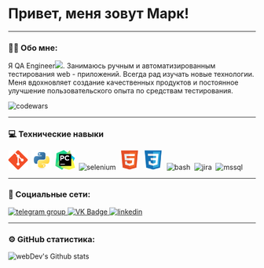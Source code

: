 # Привет, меня зовут Марк!

---

### 👨‍💻 Обо мне:

Я QA Engineer<img src="https://media.giphy.com/media/WUlplcMpOCEmTGBtBW/giphy.gif" width="30px">. Занимаюсь ручным и автоматизированным тестирования web - приложений.
Всегда рад изучать новые технологии. Меня вдохновляет создание качественных продуктов и постоянное улучшение пользовательского опыта по средствам тестирования.

![codewars](https://www.codewars.com/users/ponomarevmy/badges/micro)

---

### 💻 Технические навыки

<div>
  <img src="https://github.com/devicons/devicon/blob/master/icons/git/git-original.svg" title="git" alt="git" width="40" height="40"/>&nbsp
  <img src="https://raw.githubusercontent.com/devicons/devicon/master/icons/python/python-original.svg" title="python" alt="python" width="40" height="40">&nbsp
  <img src="https://raw.githubusercontent.com/github/explore/d8574c7bce27faa27fb879bca56dfe351ee66efd/topics/pycharm/pycharm.png" title='pycharm' alt="pycharm logo" width="40" height="40"/>&nbsp
  <img src="https://raw.githubusercontent.com/detain/svg-logos/780f25886640cef088af994181646db2f6b1a3f8/svg/selenium-logo.svg" title="selenium" alt="selenium" width="40" height="40">&nbsp
  <img src="https://github.com/devicons/devicon/blob/master/icons/html5/html5-original.svg" title="html5" alt="html5" width="40" height="40"/>&nbsp
  <img src="https://github.com/devicons/devicon/blob/master/icons/css3/css3-original.svg" title="css" alt="css" width="40" height="40"/>&nbsp
  <img src="https://www.vectorlogo.zone/logos/gnu_bash/gnu_bash-icon.svg" title="bash" alt="bash" width="40" height="40"/>&nbsp
  <img src="https://www.vectorlogo.zone/logos/atlassian_jira/atlassian_jira-icon.svg" title="jira" alt="jira" width="40" height="40"/>&nbsp
  <img src="https://www.svgrepo.com/show/303229/microsoft-sql-server-logo.svg" title="mssql" alt="mssql" width="40" height="40"/>&nbsp

--- 

### 🤝 Социальные сети:

  <div id="badges">
  	<a href="https://t.me/mark_ponomarev" target="_blank">
      <img src="https://cdn-icons-png.flaticon.com/512/2111/2111646.png" width="40" height="40" alt="telegram group" />
    </a>
  	<a href="https://vk.com/mark_ponomarev" target="_blank">
      <img src="https://cdn-icons-png.flaticon.com/512/145/145813.png" width="40" height="40" alt="VK Badge"/>
    </a>
     <a href="https://www.linkedin.com/in/%D0%BC%D0%B0%D1%80%D0%BA-%D0%BF%D0%BE%D0%BD%D0%BE%D0%BC%D0%B0%D1%80%D0%B5%D0%B2-8977a3248/" target="_blank">
      <img src="https://cdn-icons-png.flaticon.com/512/2504/2504799.png" width="40" height="40" alt="linkedin" />
    </a>
  </div>

 ---

### ⚙️ GitHub статистика:
</div>
  <img align="left" src="http://github-readme-streak-stats.herokuapp.com?user=ponomarevmy&theme=dark&background=000000" alt="webDev's Github stats" />
